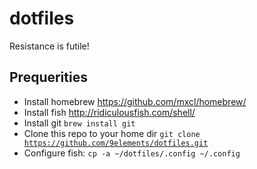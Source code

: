 # dotfiles

Resistance is futile!

## Prequerities

* Install homebrew https://github.com/mxcl/homebrew/
* Install fish http://ridiculousfish.com/shell/
* Install git <code>brew install git</code>
* Clone this repo to your home dir <code>git clone https://github.com/9elements/dotfiles.git</code>
* Configure fish: <code>cp -a ~/dotfiles/.config ~/.config</code>
